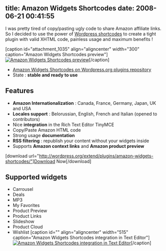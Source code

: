 title: Amazon Widgets Shortcodes
date: 2008-06-21 00:41:55
---

I was pretty tired of copy/pasting ugly code to share Amazon affiliate links. So I decided to use the power of [Wordpress shortcodes](http://codex.wordpress.org/Shortcode_API) to create a tight plugin with valid XHTML code, painless usage and maximum benefits !

<!--more-->

[caption id="attachment_1035" align="aligncenter" width="300" caption="Amazon Widgets Shortcodes preview"][![Amazon Widgets Shortcodes preview](/images/2008/07/amazon-widgets-shortcode-300x225.png "Amazon Widgets Shortcodes preview")](/images/2008/07/amazon-widgets-shortcode.png)[/caption]

*   [Amazon Widgets Shortcodes on Wordpress.org plugins repository
](http://wordpress.org/extend/plugins/amazon-widgets-shortcodes/)
*   State : **stable and ready to use**

## Features

*   **Amazon Internationalization** : Canada, France, Germany, Japan, UK and USA
*   **Locales support** : Belorussian, English, French and Italian (opened to contributors)
*   Nice **integration** in the Rich Text Editor TinyMCE
*   Copy/Paste Amazon HTML code
*   Strong usage **documentation**
*   **RSS filtering** : republish your content without your widgets inside
*   Supports **Amazon context links** and **Amazon product preview**

[download url="http://wordpress.org/extend/plugins/amazon-widgets-shortcodes/"]Download Now[/download]

## Supported widgets

*   Carrousel
*   Deals
*   MP3
*   My Favorites
*   Product Preview
*   Product Links
*   Slideshow
*   Product Cloud
*   Wishlist
[caption id="" align="aligncenter" width="515" caption="Amazon Widgets Shortcodes integration in Text Editor"][![Amazon Widgets Shortcodes integration in Text Editor](http://wordpress.org/extend/plugins/amazon-widgets-shortcodes/screenshot-1.png "Amazon Widgets Shortcodes integration in Text Editor")](http://wordpress.org/extend/plugins/amazon-widgets-shortcodes/screenshot-4.png)[/caption]